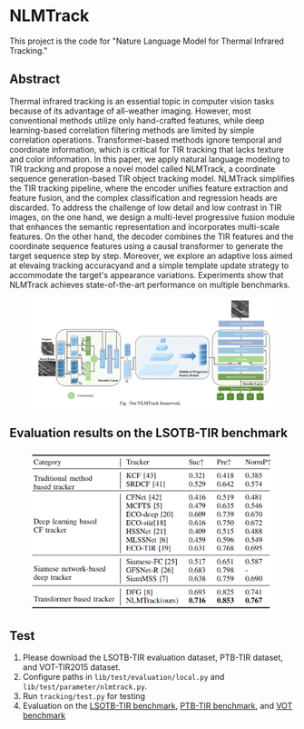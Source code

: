 # NLMTrack
This project is the code for "Nature Language Model for Thermal Infrared Tracking."

## Abstract
Thermal infrared tracking is an essential topic in computer vision tasks because of its advantage of all-weather imaging.
However, most conventional methods utilize only hand-crafted features, while deep learning-based correlation filtering methods are limited by simple correlation operations. Transformer-based methods ignore temporal and coordinate information, which is critical for TIR tracking that lacks texture and color information. 
In this paper, we apply natural language modeling to TIR tracking and propose a novel model called NLMTrack, a coordinate sequence generation-based TIR object tracking model. NLMTrack simplifies the TIR tracking pipeline, where the encoder unifies feature extraction and feature fusion, 
and the complex classification and regression heads are discarded. To address the challenge of low detail and low contrast in TIR images, on the one hand, we design a multi-level progressive fusion module that enhances the semantic representation and incorporates multi-scale features. 
On the other hand, the decoder combines the TIR features and the coordinate sequence features using a causal transformer to generate the target sequence step by step. 
Moreover, we explore an adaptive loss aimed at elevaing tracking accuracyand and a simple template update strategy to accommodate the target's appearance variations. Experiments show that NLMTrack achieves state-of-the-art performance on multiple benchmarks.
<figure>
  <img src="./tracking/overview.png" alt="overview">
  <figcaption style="text-align: center;"></figcaption>
</figure>

## Evaluation results on the LSOTB-TIR benchmark
<figure>
  <img src="./tracking/EVALUATION RESULTS.png" alt="table">
  <figcaption style="text-align: center;"></figcaption>
</figure>

## Test
1. Please download the LSOTB-TIR evaluation dataset, PTB-TIR dataset, and VOT-TIR2015 dataset.
2. Configure paths in  `lib/test/evaluation/local.py` and `lib/test/parameter/nlmtrack.py`.
3. Run `tracking/test.py` for testing
4. Evaluation on the [LSOTB-TIR benchmark](https://github.com/QiaoLiuHit/LSOTB-TIR), [PTB-TIR benchmark](https://github.com/QiaoLiuHit/PTB-TIR_Evaluation_toolkit), and [VOT benchmark](https://github.com/votchallenge/toolkit-legacy)
